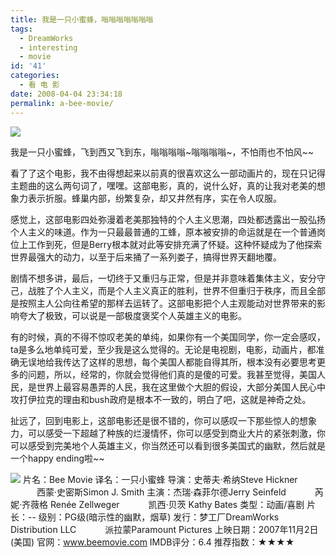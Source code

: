 ```yaml
---
title: 我是一只小蜜蜂，嗡嗡嗡嗡嗡嗡嗡
tags:
  - DreamWorks
  - interesting
  - movie
id: '41'
categories:
  - 看 电 影
date: 2008-04-04 23:34:18
permalink: a-bee-movie/
---
```


[![](http://lh4.google.com/TangChao.ZJU/R_ZLYGLV6EI/AAAAAAAAAP4/48Y6yL07fqc/s144/bee.jpg)](http://picasaweb.google.com/TangChao.ZJU/nLWIF/photo#5185414898310834242)

我是一只小蜜蜂，飞到西又飞到东，嗡嗡嗡嗡~嗡嗡嗡嗡~，不怕雨也不怕风~~

看了了这个电影，我不由得想起来以前真的很喜欢这么一部动画片的，现在只记得主题曲的这么两句词了，嘿嘿。这部电影，真的，说什么好，真的让我对老美的想象力表示折服。蜂巢内部，纷繁复杂，却又井然有序，实在令人叹服。

感觉上，这部电影四处弥漫着老美那独特的个人主义思潮，四处都透露出一股弘扬个人主义的味道。作为一只最最普通的工蜂，原本被安排的命运就是在一个普通岗位上工作到死，但是Berry根本就对此等安排充满了怀疑。这种怀疑成为了他探索世界最强大的动力，以至于后来捅了一系列娄子，搞得世界天翻地覆。

剧情不想多讲，最后，一切终于又重归与正常，但是并非意味着集体主义，安分守己，战胜了个人主义，而是个人主义真正的胜利，世界不但重归于秩序，而且全部是按照主人公向往希望的那样去运转了。这部电影把个人主观能动对世界带来的影响夸大了极致，可以说是一部极度褒奖个人英雄主义的电影。

有的时候，真的不得不惊叹老美的单纯，如果你有一个美国同学，你一定会感叹，ta是多么地单纯可爱，至少我是这么觉得的。无论是电视剧，电影，动画片，都准确无误地给我传达了这样的思想，每个美国人都能自得其所，根本没有必要思考更多的问题，所以，经常的，你就会觉得他们真的是傻的可爱。我甚至觉得，美国人民，是世界上最容易愚弄的人民，我在这里做个大胆的假设，大部分美国人民心中攻打伊拉克的理由和bush政府是根本不一致的，明白了吧，这就是神奇之处。

扯远了，回到电影上，这部电影还是很不错的，你可以感叹一下那些惊人的想象力，可以感受一下超越了种族的烂漫情怀，你可以感受到商业大片的紧张刺激，你可以感受到完美地个人英雄主义，你当然还可以看到很多美国式的幽默，然后就是一个happy ending啦~~
<!-- more -->
[![](http://lh4.google.com/TangChao.ZJU/R_ZLYGLV6FI/AAAAAAAAAQA/fyUJ63xKLf0/s400/BeeMovie.jpg)](http://picasaweb.google.com/TangChao.ZJU/nLWIF/photo#5185414898310834258)
片名：Bee Movie
译名：一只小蜜蜂
导演：史蒂夫·希纳Steve Hickner
　　　西蒙·史密斯Simon J. Smith
主演：杰瑞·森菲尔德Jerry Seinfeld
　　　芮妮·齐薇格 Renée Zellweger
　　　凯西·贝茨 Kathy Bates
类型：动画/喜剧
片长：--
级别：PG级(暗示性的幽默，烟草)
发行：梦工厂DreamWorks Distribution LLC
　　　派拉蒙Paramount Pictures
上映日期：2007年11月2日(美国)
官网：www.beemovie.com
IMDB评分：6.4
推荐指数：★★★★